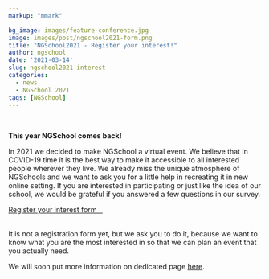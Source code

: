 ```yaml
---
markup: "mmark"

bg_image: images/feature-conference.jpg
image: images/post/ngschool2021-form.png
title: "NGSchool2021 - Register your interest!"
author: ngschool
date: '2021-03-14'
slug: ngschool2021-interest
categories:
  - news
  - NGSchool 2021
tags: [NGSchool]
---
```

<br>

<b>This year NGSchool comes back!<br></b>

In 2021 we decided to make NGSchool a virtual event. We believe that in COVID-19 time it is the best way to make it accessible to all interested people wherever they live. We already miss the unique atmosphere of NGSchools and we want to ask you for a little help in recreating it in new online setting. If you are interested in participating or just like the idea of our school, we would be grateful if you answered a few questions in our survey.

<a href="https://forms.gle/E2upreRC78xW3KUS7" class="btn btn-info btn-lg btn-block" style="width: 40%; margin: 0 auto;" target="blank">Register your interest form &nbsp;&nbsp;<i class="fas fa-share-square"></i></a>

<br>
It is not a registration form yet, but we ask you to do it, because we want to know what you are the most interested in so that we can plan an event that you actually need.

We will soon put more information on dedicated page [here](/ngschool2021/). 

